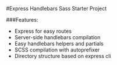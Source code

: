 
#Express Handlebars Sass Starter Project

###Features:
* Express for easy routes
* Server-side handlebars compilation
* Easy handlebars helpers and partials
* SCSS compilation with autoprefixer
* Directory structure based on express cli